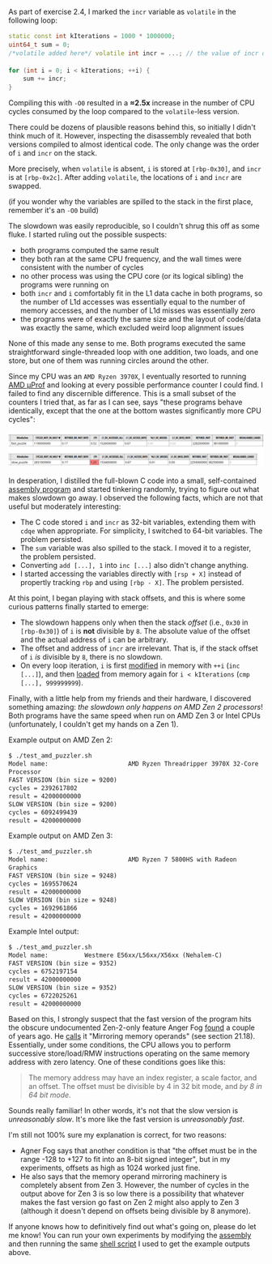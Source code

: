 As part of exercise 2.4, I marked the `incr` variable as `volatile` in the following loop:

```cpp
static const int kIterations = 1000 * 1000000;
uint64_t sum = 0;
/*volatile added here*/ volatile int incr = ...; // the value of incr doesn't matter

for (int i = 0; i < kIterations; ++i) {
	sum += incr;
}
```

Compiling this with `-O0` resulted in a **≈2.5x** increase in the number of CPU cycles consumed by the loop compared to the `volatile`-less version.

There could be dozens of plausible reasons behind this, so initially I didn't think much of it. However, inspecting the disassembly revealed that both versions compiled to almost identical code. The only change was the order of `i` and `incr` on the stack.

More precisely, when `volatile` is absent, `i` is stored at `[rbp-0x30]`, and `incr` is at `[rbp-0x2c]`. After adding `volatile`, the locations of `i` and `incr` are swapped.

(if you wonder why the variables are spilled to the stack in the first place, remember it's an `-O0` build)

The slowdown was easily reproducible, so I couldn't shrug this off as some fluke. I started ruling out the possible suspects:
  * both programs computed the same result
  * they both ran at the same CPU frequency, and the wall times were consistent with the number of cycles
  * no other process was using the CPU core (or its logical sibling) the programs were running on
  * both `incr` and `i` comfortably fit in the L1 data cache in both programs, so the number of L1d accesses was essentially equal to the number of memory accesses, and the number of L1d misses was essentially zero
  * the programs were of exactly the same size and the layout of code/data was exactly the same, which excluded weird loop alignment issues

None of this made any sense to me. Both programs executed the same straightforward single-threaded loop with one addition, two loads, and one store, but one of them was running circles around the other.

Since my CPU was an `AMD Ryzen 3970X`, I eventually resorted to running [AMD μProf](https://developer.amd.com/amd-uprof/) and looking at every possible performance counter I could find. I failed to find any discernible difference. This is a small subset of the counters I tried that, as far as I can see, says "these programs behave identically, except that the one at the bottom wastes significantly more CPU cycles":

![AMD uProf output](amd_fast_vs_slow.png)

In desperation, I distilled the full-blown C code into a small, self-contained [assembly program](https://github.com/dfyz/understanding_software_dynamics/blob/master/mystery1_24_amd_puzzler/amd_puzzler.s) and started tinkering randomly, trying to figure out what makes slowdown go away. I observed the following facts, which are not that useful but moderately interesting:
  * The C code stored `i` and `incr` as 32-bit variables, extending them with `cdqe` when appropriate. For simplicity, I switched to 64-bit variables. The problem persisted.
  * The `sum` variable was also spilled to the stack. I moved it to a register, the problem persisted.
  * Converting `add [...], 1` into `inc [...]` also didn't change anything.
  * I started accessing the variables directly with `[rsp + X]` instead of propertly tracking `rbp` and using `[rbp - X]`. The problem persisted.

At this point, I began playing with stack offsets, and this is where some curious patterns finally started to emerge:
  * The slowdown happens only when then the stack *offset* (i.e., `0x30` in `[rbp-0x30]`) of `i` is **not** divisible by `8`. The absolute value of the offset and the actual address of `i` can be arbitrary.
  * The offset and address of `incr` are irrelevant. That is, if the stack offset of `i` *is* divisible by `8`, there is no slowdown.
  * On every loop iteration, `i` is first [modified](https://github.com/dfyz/understanding_software_dynamics/blob/a92476c7f999730c8ea0454635b324e0bf68f65c/mystery1_24_amd_puzzler/amd_puzzler.s#L47) in memory with `++i` (`inc [...]`), and then [loaded](https://github.com/dfyz/understanding_software_dynamics/blob/a92476c7f999730c8ea0454635b324e0bf68f65c/mystery1_24_amd_puzzler/amd_puzzler.s#L49) from memory again for `i < kIterations` (`cmp [...], 999999999`).

Finally, with a little help from my friends and their hardware, I discovered something amazing: *the slowdown only happens on AMD Zen 2 processors*! Both programs have the same speed when run on AMD Zen 3 or Intel CPUs (unfortunately, I couldn't get my hands on a Zen 1).

Example output on AMD Zen 2:

```
$ ./test_amd_puzzler.sh
Model name:                      AMD Ryzen Threadripper 3970X 32-Core Processor
FAST VERSION (bin size = 9200)
cycles = 2392617802
result = 42000000000
SLOW VERSION (bin size = 9200)
cycles = 6092499439
result = 42000000000
```

Example output on AMD Zen 3:

```
$ ./test_amd_puzzler.sh
Model name:                      AMD Ryzen 7 5800HS with Radeon Graphics
FAST VERSION (bin size = 9248)
cycles = 1695570624
result = 42000000000
SLOW VERSION (bin size = 9248)
cycles = 1692961866
result = 42000000000
```

Example Intel output:

```
$ ./test_amd_puzzler.sh
Model name:          Westmere E56xx/L56xx/X56xx (Nehalem-C)
FAST VERSION (bin size = 9352)
cycles = 6752197154
result = 42000000000
SLOW VERSION (bin size = 9352)
cycles = 6722025261
result = 42000000000
```

Based on this, I strongly suspect that the fast version of the program hits the obscure undocumented Zen-2-only feature Anger Fog [found](https://www.agner.org/forum/viewtopic.php?f=1&t=41) a couple of years ago. He [calls](https://www.agner.org/optimize/microarchitecture.pdf) it "Mirroring memory operands" (see section 21.18). Essentially, under some conditions, the CPU allows you to perform successive store/load/RMW instructions operating on the same memory address with zero latency. One of these conditions goes like this:

> The memory address may have an index register, a scale factor, and an offset. The offset must be divisible by 4 in 32 bit mode, and *by 8 in 64 bit mode*.

Sounds really familiar! In other words, it's not that the slow version is *unreasonably slow*. It's more like the fast version is *unreasonably fast*.

I'm still not 100% sure my explanation is correct, for two reasons:
  * Agner Fog says that another condition is that "the offset must be in the range -128 to +127 to fit into an 8-bit signed integer", but in my experiments, offsets as high as 1024 worked just fine.
  * He also says that the memory operand mirroring machinery is completely absent from Zen 3. However, the number of cycles in the output above for Zen 3 is so low there is a possibility that whatever makes the fast version go fast on Zen 2 might also apply to Zen 3 (although it doesn't depend on offsets being divisible by 8 anymore).

If anyone knows how to definitively find out what's going on, please do let me know! You can run your own experiments by modifying the [assembly](https://github.com/dfyz/understanding_software_dynamics/blob/master/mystery1_24_amd_puzzler/amd_puzzler.s) and then running the same [shell script](https://github.com/dfyz/understanding_software_dynamics/blob/master/mystery1_24_amd_puzzler/test_amd_puzzler.sh) I used to get the example outputs above.